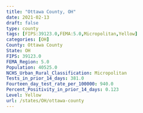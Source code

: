 ```yaml
---
title: "Ottawa County, OH"
date: 2021-02-13
draft: false
type: county
tags: [FIPS:39123.0,FEMA:5.0,Micropolitan,Yellow]
categories: [OH]
County: Ottawa County
State: OH
FIPS: 39123.0
FEMA_Region: 5.0
Population: 40525.0
NCHS_Urban_Rural_Classification: Micropolitan
Tests_in_prior_14_days: 381.0
Fourteen_day_test_rate_per_100000: 940.0
Percent_Positivity_in_prior_14_days: 0.123
Level: Yellow
url: /states/OH/ottawa-county
---
```



